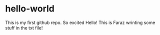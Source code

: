 # hello-world
This is my first github repo. So excited 
Hello! This is Faraz wrinting some stuff in the txt file!
